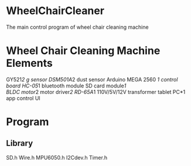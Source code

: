 # WheelChairCleaner
The main control program of wheel chair cleaning machine

Wheel Chair Cleaning Machine Elements
===============
GY521*2                      g sensor
DSM501A*2                    dust sensor
Arduino MEGA 2560 *1         control board
HC-05*1                      bluetooth module
SD card module*1          
BLDC motor*2
motor driver*2
RD-65A*1                     110V/5V/12V transformer
tablet PC*1                  app control UI

Program
================
Library
-----------
SD.h
Wire.h
MPU6050.h
I2Cdev.h
Timer.h



